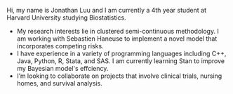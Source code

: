 Hi, my name is Jonathan Luu and I am currently a 4th year student at Harvard University studying Biostatistics.
- My research interests lie in clustered semi-continuous methodology. I am working with Sebastien Haneuse to implement a novel model that incorporates competing risks.
- I have experience in a variety of programming languages including C++, Java, Python, R, Stata, and SAS. I am currently learning Stan to improve my Bayesian model's effciency.
- I’m looking to collaborate on projects that involve clinical trials, nursing homes, and survival analysis.

